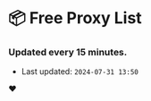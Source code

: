 # :package: Free Proxy List
### Updated every 15 minutes.

- Last updated: `2024-07-31 13:50`

:heart:
